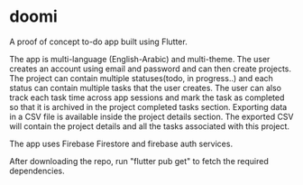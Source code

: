 # doomi

A proof of concept to-do app built using Flutter.

The app is multi-language (English-Arabic) and multi-theme. The user creates an account using email and password
and can then create projects. The project can contain multiple statuses(todo, in progress..) and each status can contain 
multiple tasks that the user creates. The user can also track each task time across app sessions and mark the task as completed
so that it is archived in the project completed tasks section. Exporting data in a CSV file is available inside the project details section.
The exported CSV will contain the project details and all the tasks associated with this project.

The app uses Firebase Firestore and firebase auth services.

After downloading the repo, run "flutter pub get" to fetch the required dependencies.
